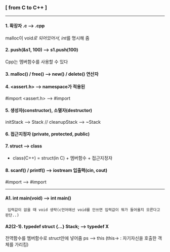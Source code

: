 ### [ from C to C++ ]
---
#### 1. 확장자 .c --> .cpp
   malloc이 void*로 되어있어서, int*를 명시해 줌 

#### 2. push(&s1, 100) --> s1.push(100)
   Cpp는 멤버함수를 사용할 수 있다
  
#### 3. malloc() / free() --> new() / delete() 연산자

#### 4. <assert.h> --> namespace가 적용된 <cassert>
   #import <assert.h> --> #import <cassert>

#### 5. 생성자(constructor), 소멸자(destructor)
   initStack --> Stack // cleanupStack --> ~Stack

#### 6. 접근지정자 (private, protected, public)

#### 7. struct --> class
   - class(C++) = struct(in C) + 멤버함수 + 접근지정자

#### 8. scanf() / printf() --> iostream 입출력(cin, cout)
   #import <cstdio> --> #import <iostream>

---
   
#### A1. int main(void) --> int main()
     입력값이 없을 때 void 생략(c언어에선 void를 안쓰면 입력값이 뭐가 들어올지 모른다고 판단..)

#### A2(2-1). typedef struct {...} Stack; --> typedef X
   전역함수를 멤버함수로 struct안에 넣어줌
   ps --> this (this-> : 자기자신을 호출한 객체를 가리킴)
